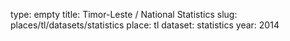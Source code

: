 type: empty
title: Timor-Leste / National Statistics
slug: places/tl/datasets/statistics
place: tl
dataset: statistics
year: 2014
